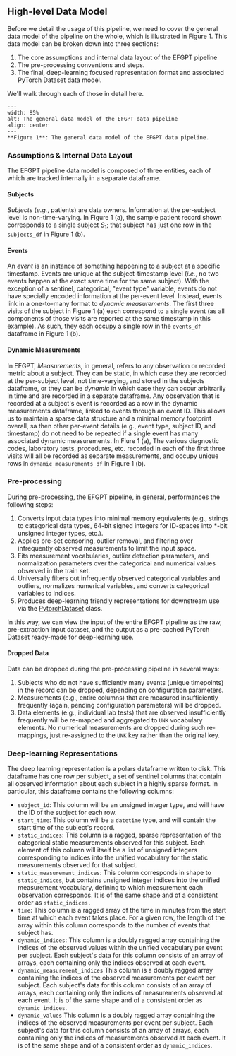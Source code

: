 ## High-level Data Model

Before we detail the usage of this pipeline, we need to cover the general data model of the pipeline on the
whole, which is illustrated in Figure 1. This data model can be broken down into three sections:

1. The core assumptions and internal data layout of the EFGPT pipeline
2. The pre-processing conventions and steps.
3. The final, deep-learning focused representation format and associated PyTorch Dataset data model.

We'll walk through each of those in detail here.

```{figure} Data_Overview.svg
---
width: 85%
alt: The general data model of the EFGPT data pipeline
align: center
---
**Figure 1**: The general data model of the EFGPT data pipeline.
```

### Assumptions & Internal Data Layout

The EFGPT pipeline data model is composed of three entities, each of which are tracked internally in a
separate dataframe.

#### Subjects

_Subjects_ (_e.g._, patients) are data owners. Information at the per-subject level is non-time-varying. In
Figure 1 (a), the sample patient record shown corresponds to a single subject $S_1$; that subject has just one
row in the `subjects_df` in Figure 1 (b).

#### Events

An _event_ is an instance of something happening to a subject at a specific timestamp. Events are unique at
the subject-timestamp level (_i.e._, no two events happen at the exact same time for the same subject). With
the exception of a sentinel, categorical, "event type" variable, events do not have specially encoded
information at the per-event level. Instead, events link in a one-to-many format to _dynamic measurements_.
The first three visits of the subject in Figure 1 (a) each correspond to a single event (as all components of
those visits are reported at the same timestamp in this example). As such, they each occupy a single row in
the `events_df` dataframe in Figure 1 (b).

#### Dynamic Measurements

In EFGPT, _Measurements_, in general, refers to any observation or recorded metric about a subject. They can
be static, in which case they are recorded at the per-subject level, not time-varying, and stored in the
subjects dataframe, or they can be _dynamic_ in which case they can occur arbitrarily in time and are recorded
in a separate dataframe. Any observation that is recorded at a subject's event is recorded as a row in the
dynamic measurements dataframe, linked to events through an event ID. This allows us to maintain a sparse data
structure and a minimal memory footprint overall, sa then other per-event details (e.g., event type, subject
ID, and timestamp) do not need to be repeated if a single event has many associated dynamic measurements. In
Fiure 1 (a), The various diagnostic codes, laboratory tests, procedures, etc. recorded in each of the first
three visits will all be recorded as separate measurements, and occupy unique rows in
`dynamic_measurements_df` in Figure 1 (b).

### Pre-processing

During pre-processing, the EFGPT pipeline, in general, performances the following steps:

1. Converts input data types into minimal memory equivalents (e.g., strings to categorical data types,
   64-bit signed integers for ID-spaces into \*-bit unsigned integer types, etc.).
2. Applies pre-set censoring, outlier removal, and filtering over infrequently observed measurements to
   limit the input space.
3. Fits measurement vocabularies, outlier detection parameters, and normalization parameters over the
   categorical and numerical values observed in the train set.
4. Universally filters out infrequently observed categorical variables and outliers, normalizes numerical
   variables, and converts categorical variables to indices.
5. Produces deep-learning friendly representations for downstream use via the [PytorchDataset](<>) class.

In this way, we can view the input of the entire EFGPT pipeline as the raw, pre-extraction input dataset, and
the output as a pre-cached PyTorch Dataset ready-made for deep-learning use.

#### Dropped Data

Data can be dropped during the pre-processing pipeline in several ways:

1. Subjects who do not have sufficiently many events (unique timepoints) in the record can be dropped,
   depending on configuration parameters.
2. Measurements (e.g., entire columns) that are measured insufficiently frequently (again, pending
   configuration parameters) will be dropped.
3. Data elements (e.g., individual lab tests) that are observed insufficiently frequently will be re-mapped
   and aggregated to `UNK` vocabulary elements. No numerical measurements are dropped during such
   re-mappings, just re-assigned to the `UNK` key rather than the original key.

### Deep-learning Representations

The deep learning representation is a polars dataframe written to disk. This dataframe has one row per
subject, a set of sentinel columns that contain all observed information about each subject in a highly sparse
format. In particular, this dataframe contains the following columns:

- `subject_id`: This column will be an unsigned integer type, and will have the ID of the subject
  for each row.
- `start_time`: This column will be a `datetime` type, and will contain the start time of the
  subject's record.
- `static_indices`: This column is a ragged, sparse representation of the categorical static
  measurements observed for this subject. Each element of this column will itself be a list of
  unsigned integers corresponding to indices into the unified vocabulary for the static measurements
  observed for that subject.
- `static_measurement_indices`: This column corresponds in shape to `static_indices`, but contains
  unsigned integer indices into the unified measurement vocabulary, defining to which measurement each
  observation corresponds. It is of the same shape and of a consistent order as `static_indices.`
- `time`: This column is a ragged array of the time in minutes from the start time at which each
  event takes place. For a given row, the length of the array within this column corresponds to the
  number of events that subject has.
- `dynamic_indices`: This column is a doubly ragged array containing the indices of the observed
  values within the unified vocabulary per event per subject. Each subject's data for this column
  consists of an array of arrays, each containing only the indices observed at each event.
- `dynamic_measurement_indices` This column is a doubly ragged array containing the indices of the
  observed measurements per event per subject. Each subject's data for this column consists of an
  array of arrays, each containing only the indices of measurements observed at each event. It is of
  the same shape and of a consistent order as `dynamic_indices`.
- `dynamic_values` This column is a doubly ragged array containing the indices of the
  observed measurements per event per subject. Each subject's data for this column consists of an
  array of arrays, each containing only the indices of measurements observed at each event. It is of
  the same shape and of a consistent order as `dynamic_indices`.
